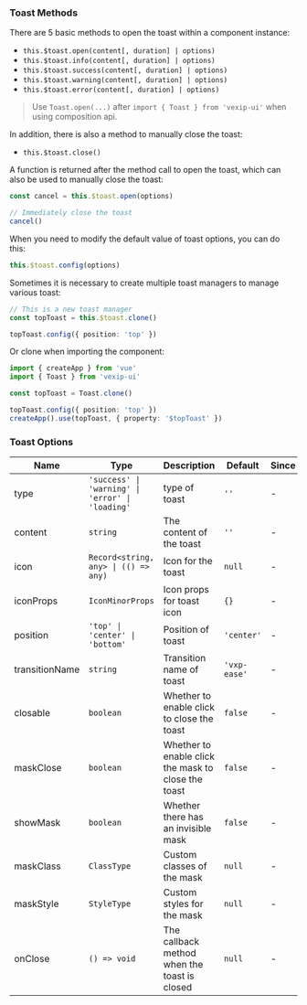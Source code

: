 ### Toast Methods

There are 5 basic methods to open the toast within a component instance:

- `this.$toast.open(content[, duration] | options)`
- `this.$toast.info(content[, duration] | options)`
- `this.$toast.success(content[, duration] | options)`
- `this.$toast.warning(content[, duration] | options)`
- `this.$toast.error(content[, duration] | options)`

> Use `Toast.open(...)` after `import { Toast } from 'vexip-ui'` when using composition api.

In addition, there is also a method to manually close the toast:

- `this.$toast.close()`

A function is returned after the method call to open the toast, which can also be used to manually close the toast:

```ts
const cancel = this.$toast.open(options)

// Immediately close the toast
cancel()
```

When you need to modify the default value of toast options, you can do this:

```ts
this.$toast.config(options)
```

Sometimes it is necessary to create multiple toast managers to manage various toast:

```ts
// This is a new toast manager
const topToast = this.$toast.clone()

topToast.config({ position: 'top' })
```

Or clone when importing the component:

```ts
import { createApp } from 'vue'
import { Toast } from 'vexip-ui'

const topToast = Toast.clone()

topToast.config({ position: 'top' })
createApp().use(topToast, { property: '$topToast' })
```

### Toast Options

| Name           | Type                                             | Description                                         | Default      | Since |
| -------------- | ------------------------------------------------ | --------------------------------------------------- | ------------ | ----- |
| type           | `'success' \| 'warning' \| 'error' \| 'loading'` | type of toast                                       | `''`         | -     |
| content        | `string`                                         | The content of the toast                            | `''`         | -     |
| icon           | `Record<string, any> \| (() => any)`             | Icon for the toast                                  | `null`       | -     |
| iconProps      | `IconMinorProps`                                 | Icon props for toast icon                           | `{}`         | -     |
| position       | `'top' \| 'center' \| 'bottom'`                  | Position of toast                                   | `'center'`   | -     |
| transitionName | `string`                                         | Transition name of toast                            | `'vxp-ease'` | -     |
| closable       | `boolean`                                        | Whether to enable click to close the toast          | `false`      | -     |
| maskClose      | `boolean`                                        | Whether to enable click the mask to close the toast | `false`      | -     |
| showMask       | `boolean`                                        | Whether there has an invisible mask                 | `false`      | -     |
| maskClass      | `ClassType`                                      | Custom classes of the mask                          | `null`       | -     |
| maskStyle      | `StyleType`                                      | Custom styles for the mask                          | `null`       | -     |
| onClose        | `() => void`                                     | The callback method when the toast is closed        | `null`       | -     |
